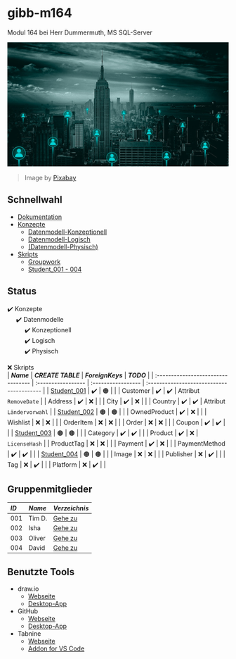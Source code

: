 # gibb-m164
Modul 164 bei Herr Dummermuth, MS SQL-Server

![Thumbnail](Zusatzmaterial/thumbnail.jpg)
> Image by [Pixabay](https://pixabay.com/)

## Schnellwahl
- [Dokumentation](Dokumentation/IET-164_Dokumentation_Dummermuth.docx?raw=1)
- [Konzepte](Konzepte)
  - [Datenmodell-Konzeptionell](Konzepte/Datenmodell-Konzeptionell.png?raw=1)
  - [Datenmodell-Logisch](Konzepte/Datenmodell-Logisch.png?raw=1)
  - [\(Datenmodell-Physisch\)](Konzepte/Datenmodell-Physisch.png?raw=1)
- [Skripts](Skripts)
  - [Groupwork](Skripts/Groupwork)
  - [Student_001 - 004](#gruppenskripts)

## Status
:heavy_check_mark: Konzepte  
&nbsp;&nbsp;&nbsp;&nbsp;&nbsp;:heavy_check_mark: Datenmodelle  
&nbsp;&nbsp;&nbsp;&nbsp;&nbsp;&nbsp;&nbsp;&nbsp;&nbsp;&nbsp;:heavy_check_mark: Konzeptionell  
&nbsp;&nbsp;&nbsp;&nbsp;&nbsp;&nbsp;&nbsp;&nbsp;&nbsp;&nbsp;:heavy_check_mark: Logisch  
&nbsp;&nbsp;&nbsp;&nbsp;&nbsp;&nbsp;&nbsp;&nbsp;&nbsp;&nbsp;:heavy_check_mark: Physisch  

:x: Skripts   
| ***Name***                         | ***CREATE TABLE*** | ***ForeignKeys***  | ***TODO***                                |
| :--------------------------------- | :----------------- | :----------------- | :---------------------------------------- |
| [Student_001](Skripts/Student_001) | :heavy_check_mark: | :orange_circle:    |                                           |
| Customer                           | :heavy_check_mark: | :heavy_check_mark: | Attribut `RemoveDate`                     |
| Address                            | :heavy_check_mark: | :x:                |                                           |
| City                               | :heavy_check_mark: | :x:                |                                           |
| Country                            | :heavy_check_mark: | :heavy_check_mark: | Attribut `Ländervorwahl`                  |
| [Student_002](Skripts/Student_002) | :orange_circle:    | :orange_circle:    |                                           |
| OwnedProduct                       | :heavy_check_mark: | :x:                |                                           |
| Wishlist                           | :x:                | :x:                |                                           |
| OrderItem                          | :x:                | :x:                |                                           |
| Order                              | :x:                | :x:                |                                           |
| Coupon                             | :heavy_check_mark: | :heavy_check_mark: |                                           |
| [Student_003](Skripts/Student_003) | :orange_circle:    | :orange_circle:    |                                           |
| Category                           | :heavy_check_mark: | :heavy_check_mark: |                                           |
| Product                            | :heavy_check_mark: | :x:                | `LicenseHash`                             |
| ProductTag                         | :x:                | :x:                |                                           |
| Payment                            | :heavy_check_mark: | :x:                |                                           |
| PaymentMethod                      | :heavy_check_mark: | :heavy_check_mark: |                                           |
| [Student_004](Skripts/Student_004) | :orange_circle:    | :orange_circle:    |                                           |
| Image                              | :x:                | :x:                |                                           |
| Publisher                          | :x:                | :heavy_check_mark: |                                           |
| Tag                                | :x:                | :heavy_check_mark: |                                           |
| Platform                           | :x:                | :heavy_check_mark: |                                           |
               
## Gruppenmitglieder
| ***ID*** | ***Name*** | ***Verzeichnis***              |
| :------- | :--------- | :----------------------------- |
| 001      | Tim D.     | [Gehe zu](Skripts/Student_001) |
| 002      | Isha       | [Gehe zu](Skripts/Student_002) |
| 003      | Oliver     | [Gehe zu](Skripts/Student_003) |
| 004      | David      | [Gehe zu](Skripts/Student_004) |

## Benutzte Tools
- draw.io
  - [Webseite](https://app.diagrams.net/)
  - [Desktop-App](https://github.com/jgraph/drawio-desktop/releases/latest)
- GitHub
  - [Webseite](https://github.com/)
  - [Desktop-App](https://github.com/desktop/desktop#where-can-i-get-it)
- Tabnine
  - [Webseite](https://www.tabnine.com/)
  - [Addon for VS Code](https://www.tabnine.com/install/vscode)
